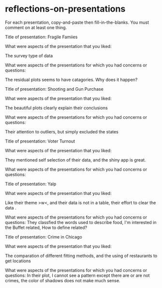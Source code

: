 # reflections-on-presentations

For each presentation, copy-and-paste then fill-in-the-blanks.  You must comment on at least one thing. 



Title of presentation: Fragile Famiies

What were aspects of the presentation that you liked:

The survey type of data

What were aspects of the presentations for which you had concerns or questions:

The residual plots seems to have catagories. Why does it happen?



Title of presentation: Shooting and Gun Purchase

What were aspects of the presentation that you liked:

The beautiful plots clearly explain their conclusions

What were aspects of the presentations for which you had concerns or questions:

Their attention to outliers, but simply excluded the states



Title of presentation: Voter Turnout

What were aspects of the presentation that you liked:

They mentioned self selection of their data, and the shiny app is great.

What were aspects of the presentations for which you had concerns or questions:



Title of presentation: Yalp

What were aspects of the presentation that you liked:

Like their theme >w<, and their data is not in a table, their effort to clear the data .

What were aspects of the presentations for which you had concerns or questions:
They classfied the words used to describe food, I'm interested in the Buffet related, How to define related?



Title of presentation: Crime in Chicago

What were aspects of the presentation that you liked:

The comparation of different fitting methods, and the using of restaurants to get locations

What were aspects of the presentations for which you had concerns or questions:
In their plot, I cannot see a pattern except there are or are not crimes, the color of shadows does not make much sense.

